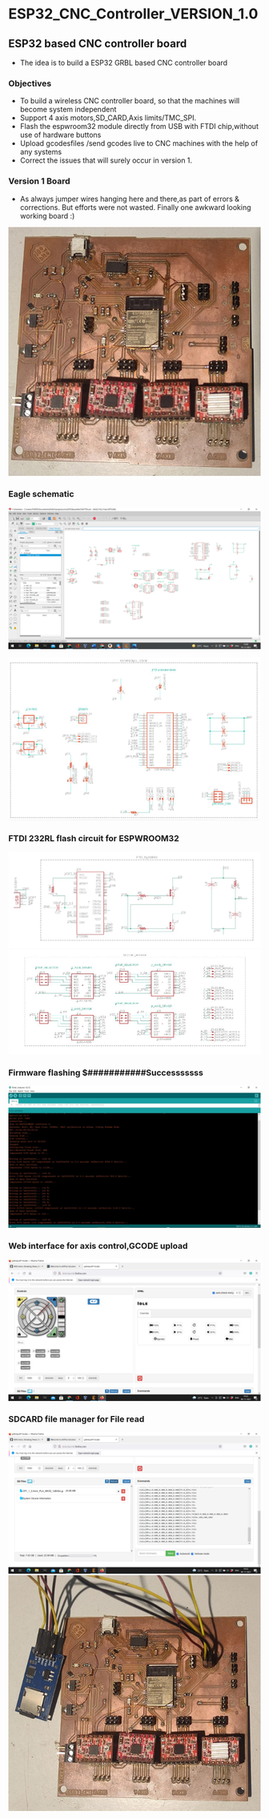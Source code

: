 # ESP32_CNC_Controller_VERSION_1.0
## ESP32 based CNC controller board
* The idea is to build a ESP32 GRBL based CNC controller board
### Objectives
* To build a wireless CNC controller board, so that the machines will become system independent
* Support 4 axis motors,SD_CARD,Axis limits/TMC_SPI.
* Flash the espwroom32 module directly from USB with FTDI chip,without use of hardware buttons
* Upload gcodesfiles /send gcodes live to CNC machines with the help of any systems
* Correct the issues that will surely occur in version 1.
### Version 1 Board
* As always jumper wires hanging here and there,as part of errors & corrections. But efforts were not wasted. Finally one awkward looking working board :)

![alt text for screen readers](https://github.com/JOELGEORGEALEX/ESP32_CNC_Controller/blob/main/esp1.jpeg "ESP32__CNC_BOARD")
### Eagle schematic
![alt text for screen readers](https://github.com/JOELGEORGEALEX/ESP32_CNC_Controller/blob/main/EAGLE.png "ESP32__CNC_BOARD")

![alt text for screen readers](https://github.com/JOELGEORGEALEX/ESP32_CNC_Controller/blob/main/ESP32.JPG "ESP32__CNC_BOARD")
### FTDI 232RL flash circuit for ESPWROOM32
![alt text for screen readers](https://github.com/JOELGEORGEALEX/ESP32_CNC_Controller/blob/main/ftdiflash.JPG "ESP32__CNC_BOARD")
![alt text for screen readers](https://github.com/JOELGEORGEALEX/ESP32_CNC_Controller/blob/main/motordriv.JPG "ESP32__CNC_BOARD")
### Firmware flashing $###########Successsssss
![alt text for screen readers](https://github.com/JOELGEORGEALEX/ESP32_CNC_Controller/blob/main/arduinoesp.jpg "ESP32__CNC_BOARD")

### Web interface for axis control,GCODE upload
![alt text for screen readers](https://github.com/JOELGEORGEALEX/ESP32_CNC_Controller/blob/main/grblweb.png "ESP32__CNC_BOARD")
### SDCARD file manager for File read
![alt text for screen readers](https://github.com/JOELGEORGEALEX/ESP32_CNC_Controller/blob/main/grblweb2.png "ESP32__CNC_BOARD")
![alt text for screen readers](https://github.com/JOELGEORGEALEX/ESP32_CNC_Controller/blob/main/esp2.jpeg "ESP32__CNC_BOARD")
